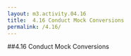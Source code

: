 ```yaml
---
layout: m3.activity.04.16
title: 	4.16 Conduct Mock Conversions	
permalink: /4.16/
---
```

##4.16 Conduct Mock Conversions
